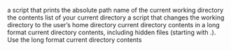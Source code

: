 a script that prints the absolute path name of the current working directory
 the contents list of your current directory
 a script that changes the working directory to the user’s home directory
 current directory contents in a long format
current directory contents, including hidden files (starting with .). Use the long format
current directory contents
